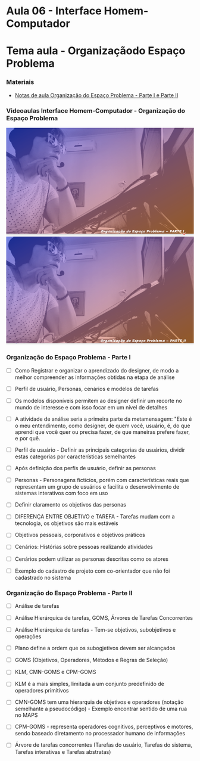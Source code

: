 # Aula 06 - Interface Homem-Computador
# Tema aula - Organizaçãodo Espaço Problema


### Materiais
- [Notas de aula Organização do Espaço Problema - Parte I e Parte II](Organizacao_espaco_problema_completo.pdf)


### Videoaulas Interface Homem-Computador -  Organização do Espaço Problema
[![Organização do Espaço Problema - Parte I](capa_12.png)](https://youtu.be/bpqAcgxIpH8)
[![Organização do Espaço Problema - Parte II](capa_13.png)](https://youtu.be/YmvQrZbLnuQ)



### Organização do Espaço Problema - Parte I 

- [ ]  Como Registrar e organizar o aprendizado do designer, de modo a melhor compreender as informações obtidas na etapa de análise
- [ ]  Perfil de usuário, Personas, cenários e modelos de tarefas
- [ ]  Os modelos disponíveis permitem ao designer definir um recorte no mundo de interesse e com isso focar em um nível de detalhes
- [ ]  A atividade de análise seria a primeira parte da metamensagem: "Este é o meu entendimento, como designer, de quem você, usuário, é, do que aprendi  que você quer ou precisa fazer, de que maneiras prefere fazer, e por quê.
- [ ]  Perfil de usuário - Definir as principais categorias de usuários, dividir estas categorias por características semelhantes
- [ ]  Após definição dos perfis de usuário, definir as personas
- [ ]  Personas - Personagens fictícios, porém com características reais que representam um grupo de usuários e facilita o desenvolvimento de sistemas interativos com foco em uso
- [ ]  Definir claramento os objetivos das personas
- [ ]  DIFERENÇA ENTRE OBJETIVO e TAREFA - Tarefas mudam com a tecnologia, os objetivos são mais estáveis
- [ ]  Objetivos pessoais, corporativos e objetivos práticos
- [ ]  Cenários: Histórias sobre pessoas realizando atividades
- [ ]  Cenários podem utilizar as personas descritas como os atores
- [ ]  Exemplo do cadastro de projeto com co-orientador que não foi cadastrado no sistema 


### Organização do Espaço Problema - Parte II 

- [ ]  Análise de tarefas
- [ ]  Análise Hierárquica de tarefas, GOMS, Árvores de Tarefas Concorrentes
- [ ]  Análise Hierárquica de tarefas - Tem-se objetivos, subobjetivos e operações
- [ ]  Plano define a ordem que os subogjetivos devem ser alcançados
- [ ]  GOMS (Objetivos, Operadores, Métodos e Regras de Seleção)
- [ ]  KLM, CMN-GOMS e CPM-GOMS
- [ ]  KLM é a mais simples, limitada a um conjunto predefinido de operadores primitivos
- [ ]  CMN-GOMS tem uma hierarquia de objetivos e operadores (notação semelhante a pseudocódigo) - Exemplo encontrar sentido de uma rua no MAPS
- [ ]  CPM-GOMS - representa operadores cognitivos, perceptivos e motores, sendo baseado diretamento no processador humano de informações
- [ ]  Árvore de tarefas concorrentes (Tarefas do usuário, Tarefas do sistema, Tarefas interativas e Tarefas abstratas)

